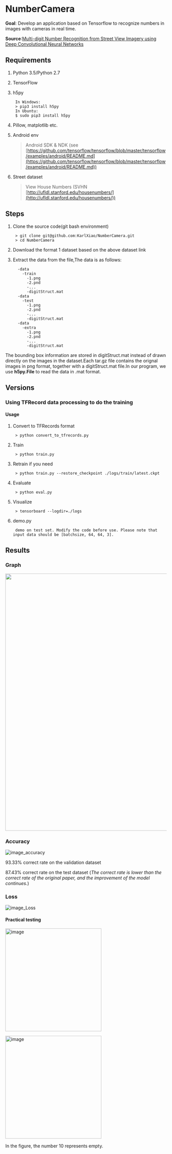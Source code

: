 # NumberCamera #
**Goal**: Develop an application based on Tensorflow to recognize numbers in images with cameras in real time.

**Source**:[Multi-digit Number Recognition from Street View Imagery using Deep Convolutional Neural Networks](https://arxiv.org/pdf/1312.6082.pdf)

## Requirements ##
1. Python 3.5/Python 2.7
2. TensorFlow
3. h5py

        In Windows:
        > pip3 install h5py
        In Ubuntu:
		$ sudo pip3 install h5py

4. Pillow, matplotlib etc.
5. Android env

    >Android SDK & NDK (see [https://github.com/tensorflow/tensorflow/blob/master/tensorflow/examples/android/README.md](https://github.com/tensorflow/tensorflow/blob/master/tensorflow/examples/android/README.md))

6. Street dataset 

    >View House Numbers (SVHN [http://ufldl.stanford.edu/housenumbers/](http://ufldl.stanford.edu/housenumbers/))
## Steps ##
1. Clone the source code(git bash environment)

        > git clone git@github.com:KarlXiao/NumberCamera.git
        > cd NumberCamera
2. Download the format 1 dataset based on the above dataset link
3. Extract the data from the file,The data is as follows:

         -data
           -train
			 -1.png
			 -2.pnd
			 -...
			 -digitStruct.mat
		 -data
           -test
			 -1.png
			 -2.pnd
			 -...
			 -digitStruct.mat
		 -data
           -extra
			 -1.png
			 -2.pnd
			 -...
			 -digitStruct.mat
The bounding box information are stored in digitStruct.mat instead of drawn directly on the images in the dataset.Each tar.gz file contains the orignal images in png format, together with a digitStruct.mat file.In our program, we use **h5py.File** to read the data in .mat format.
## Versions ##
### Using TFRecord data processing to do the training ###
#### Usage ####
1. Convert to TFRecords format

        > python convert_to_tfrecords.py
2. Train

		> python train.py 
3. Retrain if you need

		> python train.py --restore_checkpoint ./logs/train/latest.ckpt
4. Evaluate

		> python eval.py
5. Visualize

		> tensorboard --logdir=./logs		
6. demo.py

		demo on test set. Modify the code before use. Please note that input data should be [batchsize, 64, 64, 3].
## Results ##
### Graph ###
<img src="./images/graph.png" width=800 height=800></img>
### Accuracy ###
![image_accuracy](./images/accuracy.png)

93.33% correct rate on the validation dataset

87.43% correct rate on the test dataset (*The correct rate is lower than the correct rate of the original paper, and the improvement of the model continues.*)

### Loss ###
![image_Loss](./images/loss.png)

#### Practical testing ####
<img src="./images/58.png" width=300 height=320 alt="image"></img>

<img src="./images/8888.png" width=300 height=320 alt="image"></img>

In the figure, the number 10 represents empty.

